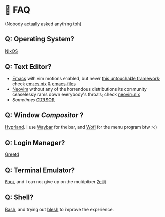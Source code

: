 # 💬 FAQ
(Nobody actually asked anything tbh)

## Q: Operating System?
[NixOS](https://nixos.wiki/wiki/Overview_of_the_NixOS_Linux_distribution)

## Q: Text Editor?
- [Emacs](https://www.gnu.org/software/emacs/) with vim motions enabled, but never [this untouchable framework](https://github.com/doomemacs/doomemacs); check [emacs.nix](./modules/emacs.nix) & [emacs-files](./modules/emacs-files) 
- [Neovim](https://neovim.io/) without any of the horrendous distributions its community ceaselessly rams down everybody's throats; check [neovim.nix](./modules/nvim.nix)
- *Sometimes* [**𝙲𝚄𝚁𝚂𝙾𝚁**](https://www.cursor.com/)

## Q: Window *Compositor* ?
[Hyprland](https://hyprland.org/). I use [Waybar](https://wiki.archlinux.org/title/Waybar) for the bar, and [Wofi](https://man.archlinux.org/man/wofi.1) for the menu program btw >:)

## Q: Login Manager?
[Greetd](https://wiki.archlinux.org/title/Greetd)

## Q: Terminal Emulator?
[Foot](https://wiki.archlinux.org/title/Foot), and I can not give up on the multiplixer [Zellij](https://zellij.dev/)

## Q: Shell?
[Bash](https://www.gnu.org/software/bash/), and trying out [blesh](https://github.com/akinomyoga/ble.sh) to improve the experience.
